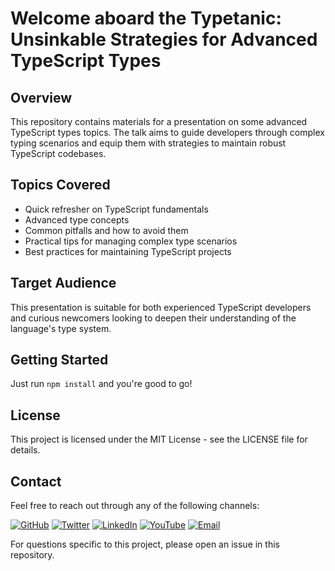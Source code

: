 # Welcome aboard the Typetanic: Unsinkable Strategies for Advanced TypeScript Types

## Overview

This repository contains materials for a presentation on some advanced TypeScript types topics. The talk aims to guide developers through complex typing scenarios and equip them with strategies to maintain robust TypeScript codebases.

## Topics Covered

- Quick refresher on TypeScript fundamentals
- Advanced type concepts
- Common pitfalls and how to avoid them
- Practical tips for managing complex type scenarios
- Best practices for maintaining TypeScript projects

## Target Audience

This presentation is suitable for both experienced TypeScript developers and curious newcomers looking to deepen their understanding of the language's type system.

## Getting Started

Just run `npm install` and you're good to go!

## License

This project is licensed under the MIT License - see the LICENSE file for details.

## Contact

Feel free to reach out through any of the following channels:

[![GitHub](https://img.shields.io/badge/GitHub-sweko-181717?style=for-the-badge&logo=github)](https://github.com/sweko)
[![Twitter](https://img.shields.io/badge/Twitter-swekster-1DA1F2?style=for-the-badge&logo=x)](https://twitter.com/swekster)
[![LinkedIn](https://img.shields.io/badge/LinkedIn-swekster-0077B5?style=for-the-badge&logo=linkedin)](https://www.linkedin.com/in/swekster)
[![YouTube](https://img.shields.io/badge/YouTube-swekster-FF0000?style=for-the-badge&logo=youtube)](https://www.youtube.com/@swekster)
[![Email](https://img.shields.io/badge/Email-swekster@gmail.com-D14836?style=for-the-badge&logo=gmail)](mailto:swekster@gmail.com)

For questions specific to this project, please open an issue in this repository.